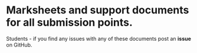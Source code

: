 # Marksheets and support documents for all submission points.

Students - if you find any issues with any of these documents post an **issue** on GitHub.